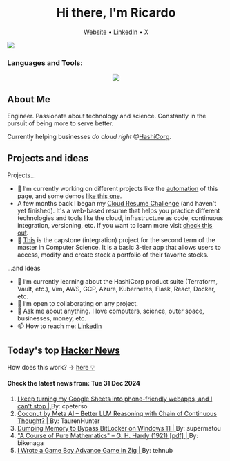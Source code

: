 
<!-- This is an HTML comment in your markdown file -->

<h1 align="center">Hi there, I'm Ricardo</h1>
<p align="center">
  <a href="ricardorompar.com">Website</a> •
  <a href="https://www.linkedin.com/in/ricardo-romero-paredes/">LinkedIn</a> •
  <a href="https://twitter.com/ricardorompar">X</a>
</p>
<img src="https://badges.pufler.dev/visits/{ricardorompar}/{ricardorompar}"/>

<h3 align="left">Languages and Tools:</h3>
<p align="center">
  <a href="https://skillicons.dev">
    <img src="https://skillicons.dev/icons?i=terraform,aws,gcp,azure,git,python,kubernetes,react,js,docker,ubuntu" />
  </a>
</p>

<h2>About Me</h2>
Engineer. Passionate about technology and science. Constantly in the pursuit of being more to serve better.

Currently helping businesses <i>do cloud right</i> @<a href="https://github.com/hashicorp">HashiCorp</a>.

<h2>Projects and ideas</h2>
Projects...
<ul>
  <li>🔭 I’m currently working on different projects like the <a href="https://github.com/ricardorompar/ricardorompar/blob/main/automate.py">automation</a> of this page, and some demos <a href="https://github.com/ricardorompar/boundary-ansible-demo">like this one</a>.
  </li>

  <li >A few months back I began my <a href="https://github.com/ricardorompar/cloudResumeChallenge">Cloud Resume Challenge</a> (and haven't yet finished). It's a web-based resume that helps you practice different technologies and tools like the cloud, infrastructure as code, continuous integration, versioning, etc. If you want to learn more visit <a href="https://cloudresumechallenge.dev/docs/the-challenge/aws/">check this out</a>.
  </li>

  <li>🔭 <a href="https://github.com/ricardorompar/capstoneT2">This</a> is the capstone (integration) project for the second term of the master in Computer Science. It is a basic 3-tier app that allows users to access, modify and create stock a portfolio of their favorite stocks.
  </li>
</ul>
...and Ideas
<ul>
  <li>🌱 I’m currently learning about the HashiCorp product suite (Terraform, Vault, etc.), Vim, AWS, GCP, Azure, Kubernetes, Flask, React, Docker, etc.
  </li>
  <li>👯 I’m open to collaborating on any project.</li>
  <li>💬 Ask me about anything. I love computers, science, outer space, businesses, money, etc.</li>
  <li>📫 How to reach me: <a href="https://www.linkedin.com/in/ricardo-romero-paredes/">Linkedin</a></li>
</ul>

<h2>Today's top <a href='https://news.ycombinator.com/'>Hacker News</a></h2>
How does this work? -> <a href='./AUTOMATIC.md'>here 💡</a>

<h4>Check the latest news from: Tue 31 Dec 2024</h4>
<ol>
<li>
    <a href=https://arstechnica.com/gadgets/2024/12/making-tiny-no-code-webapps-out-of-spreadsheets-is-a-weirdly-fulfilling-hobby/>
        I keep turning my Google Sheets into phone-friendly webapps, and I can't stop |
    </a>
    By: cpeterso
</li>

<li>
    <a href=https://aipapersacademy.com/chain-of-continuous-thought/>
        Coconut by Meta AI – Better LLM Reasoning with Chain of Continuous Thought? |
    </a>
    By: TaurenHunter
</li>

<li>
    <a href=https://noinitrd.github.io/Memory-Dump-UEFI/>
        Dumping Memory to Bypass BitLocker on Windows 11 |
    </a>
    By: supermatou
</li>

<li>
    <a href=https://www.gutenberg.org/files/38769/38769-pdf.pdf>
        "A Course of Pure Mathematics" – G. H. Hardy (1921) [pdf] |
    </a>
    By: bikenaga
</li>

<li>
    <a href=https://jonot.me/posts/zig-gba/>
        I Wrote a Game Boy Advance Game in Zig |
    </a>
    By: tehnub
</li>
</ol>